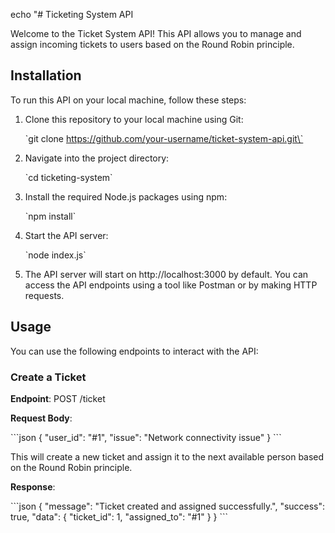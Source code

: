 echo "# Ticketing System API

Welcome to the Ticket System API! This API allows you to manage and assign incoming tickets to users based on the Round Robin principle.

## Installation

To run this API on your local machine, follow these steps:

1. Clone this repository to your local machine using Git:

   \`git clone https://github.com/your-username/ticket-system-api.git\`

2. Navigate into the project directory:

   \`cd ticketing-system\`

3. Install the required Node.js packages using npm:

   \`npm install\`

4. Start the API server:

   \`node index.js\`

5. The API server will start on http://localhost:3000 by default. You can access the API endpoints using a tool like Postman or by making HTTP requests.

## Usage

You can use the following endpoints to interact with the API:

### Create a Ticket

**Endpoint**: POST /ticket

**Request Body**:

\`\`\`json
{
  \"user_id\": \"#1\",
  \"issue\": \"Network connectivity issue\"
}
\`\`\`

This will create a new ticket and assign it to the next available person based on the Round Robin principle.

**Response**:

\`\`\`json
{
  \"message\": \"Ticket created and assigned successfully.\",
  \"success\": true,
  \"data\": {
    \"ticket_id\": 1,
    \"assigned_to\": \"#1\"
  }
}
\`\`\`
